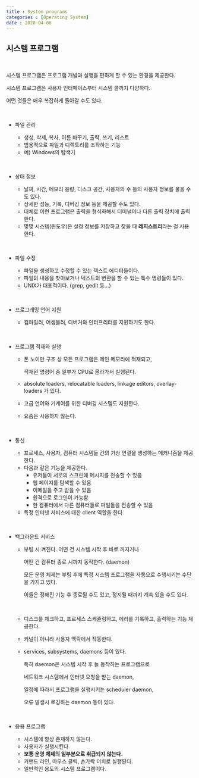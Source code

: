 ```yaml
---
title : System programs
categories : [Operating System]
date : 2020-04-06
---
```




## 시스템 프로그램

&nbsp;

시스템 프로그램은 프로그램 개발과 실행을 편하게 할 수 있는 환경을 제공한다.  

시스템 프로그램은 사용자 인터페이스부터 시스템 콜까지 다양하다. 

어떤 것들은 매우 복잡하게 돌아갈 수도 있다.  

&nbsp;

* 파일 관리 

  - 생성, 삭제, 복사, 이름 바꾸기,  출력, 쓰기, 리스트
  - 범용적으로 파일과 디렉토리를  조작하는 기능
  - 예) Windows의 탐색기

  &nbsp;

* 상태 정보

  - 날짜, 시간, 메모리 용량, 디스크 공간, 사용자의 수 등의 사용자 정보를 물을 수도 있다.
  - 상세한 성능, 기록, 디버깅 정보 등을 제공할 수도 있다.
  - 대체로 이런 프로그램은 출력을 형식화해서 터미널이나 다른 출력 장치에 출력한다.
  - 몇몇 시스템(윈도우)은 설정 정보를 저장하고 찾을 때  **레지스트리**라는 걸 사용한다.

  &nbsp;

* 파일 수정

  - 파일을 생성하고 수정할 수 있는 텍스트 에디터들이다.
  - 파일의 내용을 찾아보거나 텍스트의 변환을 할 수 있는 특수 명령들이 있다.
  - UNIX가 대표적이다. (grep, gedit 등...)

  &nbsp;

* 프로그래밍 언어 지원

  - 컴파일러, 어셈블러, 디버거와 인터프리터를 지원하기도 한다.

  &nbsp;

* 프로그램 적재와 실행

  - 폰 노이만 구조 상 모든 프로그램은 메인 메모리에 적재되고, 

    적재된 명령어 중 일부가 CPU로 올라가서 실행된다.

  - absolute loaders, relocatable loaders, linkage editors, overlay-loaders 가 있다.

  - 고급 언어와 기계어를 위한 디버깅 시스템도 지원한다.

  - 요즘은 사용하지 않는다.

  &nbsp;

* 통신

  - 프로세스, 사용자, 컴퓨터 시스템들 간의 가상 연결을 생성하는 메커니즘을 제공한다.
  - 다음과 같은 기능을 제공한다.
    - 유저들이 서로의 스크린에 메시지를 전송할 수 있음
    - 웹 페이지를 탐색할 수 있음
    - 이메일을 주고 받을 수 있음
    - 원격으로 로그인이 가능함
    - 한 컴퓨터에서 다른 컴퓨터들로 파일들을 전송할 수 있음
  - 특정 인터넷 서비스에 대한 client 역할을 한다.

  &nbsp;

* 백그라운드 서비스

  - 부팅 시 켜진다. 어떤 건 시스템 시작 후 바로 꺼지거나 

    어떤 건 컴퓨터 종료 시까지 동작한다. (daemon)

    모든 운영 체제는 부팅 후에 특정 시스템 프로그램을 자동으로 수행시키는 수단을 가지고 있다.

    이들은 정해진 기능 후 종료될 수도 있고, 정지될 때까지 계속 있을 수도 있다.

    &nbsp;

  - 디스크를 체크하고, 프로세스 스케쥴링하고, 에러를 기록하고, 출력하는 기능 제공한다.

  - 커널이 아니라 사용자 맥락에서 작동한다.

  - services, subsystems, daemons 등이 있다.

    특히 daemon은 시스템 시작 후 늘 동작하는 프로그램으로

    네트워크 시스템에서 인터넷 요청을 받는 daemon,

    일정에 따라서 프로그램을 실행시키는 scheduler daemon,

    오류 발생시 로깅하는 daemon 등이 있다.

    &nbsp;

* 응용 프로그램

  - 시스템에 항상 존재하지 않는다.
  - 사용자가 실행시킨다.
  - **보통 운영 체제의 일부분으로 취급되지 않는다.**
  - 커맨드 라인, 마우스 클릭, 손가락 터치로 실행된다.
  - 일반적인 용도의 시스템 프로그램이다.


